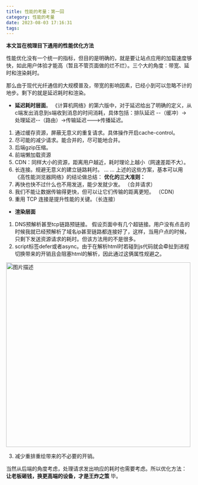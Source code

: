 ```yaml
---
title: 性能的考量：第一回
category: 性能的考量
date: 2023-08-03 17:16:31
tags:
---
```


**本文旨在梳理目下通用的性能优化方法**

性能优化没有一个统一的指标，但目的是明确的，就是要让站点应用的加载速度够快，如此用户体验才能高（暂且不管页面做的烂不烂）。三个大的角度：带宽、延时和渲染耗时。

那么由于现代光纤通信的大规模普及，带宽的影响因素，已经小到可以忽略不计的地步。剩下的就是延迟耗时和渲染。

- **延迟耗时层面**。
《计算机网络》的第六版中，对于延迟给出了明确的定义，从c端发出消息到s端收到消息的时间消耗，具体包括：排队延迟 --（缓冲）-> 处理延迟--（路由）->传输延迟--->传播延迟。
1. 通过缓存资源，屏蔽无意义的重复请求。具体操作开启cache-control。
2. 尽可能的减少请求。能合并的，尽可能地合并。
3. 后端gzip压缩。
4. 前端懒加载资源
5. CDN：同样大小的资源，距离用户越近，耗时理论上越小（网速差距不大）。
6. 长连接。规避无意义的建立链路耗时。
...
...
上述的这些方案，基本可以用《高性能浏览器网络》的结论做总结：
**优化的三大准则：**
1. 再快也快不过什么也不用发送，能少发就少发。 （合并请求）
2. 我们不能让数据传输得更快，但可以让它们传输的距离更短。 （CDN）
3. 重用 TCP 连接是提升性能的关键。（长连接）

- **渲染层面**
1. DNS预解析甚至tcp链路预链接。
假设页面中有几个超链接。用户没有点击的时候我就已经预解析了域名ip甚至链路都连接好了，这样，当用户点的时候，只剩下发送资源请求的耗时。但该方法用的不是很多。
2. script标签defer或者async。由于在解析html时若碰到js代码就会牵扯到进程切换带来的开销且会阻塞html的解析，因此通过这俩属性规避之。
<img src="/img/defer.png" alt="图片描述" width="500">

3. 减少重排重绘带来的不必要的开销。

当然从后端的角度考虑，处理请求发出响应的耗时也需要考虑。所以优化方法： **让老板砸钱，换更高端的设备，才是王炸之策**
毕。